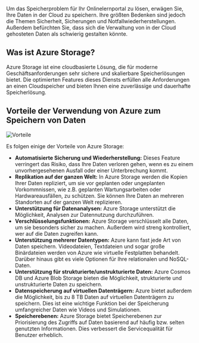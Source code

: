 Um das Speicherproblem für Ihr Onlinelernportal zu lösen, erwägen Sie, Ihre Daten in der Cloud zu speichern. Ihre größten Bedenken sind jedoch die Themen Sicherheit, Sicherungen und Notfallwiederherstellungen. Außerdem befürchten Sie, dass sich die Verwaltung von in der Cloud gehosteten Daten als schwierig gestalten könnte.

## <a name="what-is-azure-storage"></a>Was ist Azure Storage?

Azure Storage ist eine cloudbasierte Lösung, die für moderne Geschäftsanforderungen sehr sichere und skalierbare Speicherlösungen bietet. Die optimierten Features dieses Diensts erfüllen alle Anforderungen an einen Cloudspeicher und bieten Ihnen eine zuverlässige und dauerhafte Speicherlösung.

## <a name="benefits-of-using-azure-to-store-data"></a>Vorteile der Verwendung von Azure zum Speichern von Daten

![Vorteile](../media-draft/Benefits.png)

Es folgen einige der Vorteile von Azure Storage:

- **Automatisierte Sicherung und Wiederherstellung:** Dieses Feature verringert das Risiko, dass Ihre Daten verloren gehen, wenn es zu einem unvorhergesehenen Ausfall oder einer Unterbrechung kommt.
- **Replikation auf der ganzen Welt:** In Azure Storage werden die Kopien Ihrer Daten repliziert, um sie vor geplanten oder ungeplanten Vorkommnissen, wie z.B. geplanten Wartungsarbeiten oder Hardwareausfällen, zu schützen. Sie können Ihre Daten an mehreren Standorten auf der ganzen Welt replizieren.
- **Unterstützung für Datenanalysen:** Azure Storage unterstützt die Möglichkeit, Analysen zur Datennutzung durchzuführen.
- **Verschlüsselungsfunktionen:** Azure Storage verschlüsselt alle Daten, um sie besonders sicher zu machen. Außerdem wird streng kontrolliert, wer auf die Daten zugreifen kann.
- **Unterstützung mehrerer Datentypen:** Azure kann fast jede Art von Daten speichern. Videodateien, Textdateien und sogar große Binärdateien werden von Azure wie virtuelle Festplatten behandelt. Darüber hinaus gibt es viele Optionen für Ihre relationalen und NoSQL-Daten.
- **Unterstützung für strukturierte/unstrukturierte Daten:** Azure Cosmos DB und Azure Blob Storage bieten die Möglichkeit, strukturierte und unstrukturierte Daten zu speichern.
- **Datenspeicherung auf virtuellen Datenträgern:** Azure bietet außerdem die Möglichkeit, bis zu 8 TB Daten auf virtuellen Datenträgern zu speichern. Dies ist eine wichtige Funktion bei der Speicherung umfangreicher Daten wie Videos und Simulationen.
- **Speicherebenen:** Azure Storage bietet Speicherebenen zur Priorisierung des Zugriffs auf Daten basierend auf häufig bzw. selten genutzten Informationen. Dies verbessert die Servicequalität für Benutzer erheblich.
